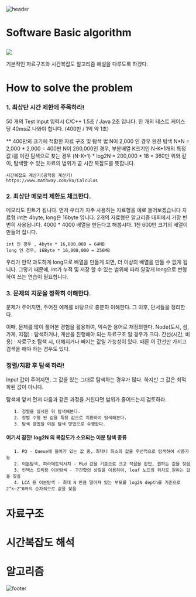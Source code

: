 ![header](https://capsule-render.vercel.app/api?type=wave&color=timeGradient&height=300&section=header&text=OneDayOneCommit&fontSize=45)	

# Software Basic algorithm<p>
<img src="https://img.shields.io/badge/Java-007396?style=flat-square&logo=Java&logoColor=white"/> 
</p>
기본적인 자료구조와 시간복잡도 알고리즘 해설을 다루도록 하겠다.

# How to solve the problem
<h3>1. 최상단 시간 제한에 주목하라!</h3>
50 개의 Test Input 입력시 C/C++ 1.5초 / Java 2초 입니다.
한 개의 테스트 케이스 당 40ms로 나와야 합니다. (400만 / 1억 약 1초)

** 400만의 크기에 적합한 자료 구조 및 탐색 법
N이 2,000 인 경우 완전 탐색  N*N = 2,000 * 2,000 = 400만
N이 200,000인 경우, 부분배열 K크기인 N-K+1개의 특정값 i를  이진 탐색으로 찾는 경우 (N-K+1) * log2N  = 200,000 * 18 = 360만 
위와 같이, 탐색할 수 있는 자료의 범위가 곧 시간 복잡도를 뜻합니다. 
            
    시간복잡도 계산기(공학용 계산기)
    https://www.mathway.com/ko/Calculus        

<h3>2. 최상단 메모리 제한도 체크한다.</h3>
메모리도 힌트가 됩니다. 먼저 우리가 자주 사용하는 자료형을 예로 들어보겠습니다
자료형 int는 4byte, long은 16byte 입니다. 2개의 자료형은 알고리즘 대회에서 가장 빈번히 사용됩니다.
4000 * 4000 배열을 만든다고 해봅시다. 1천 600만 크기의 배열이 만들어 집니다.

    int 인 경우 , 4byte * 16,000,000 = 64MB
    long 인 경우, 16Byte * 16,000,000 = 256MB

우리가 만약 과도하게 long으로 배열을 만들게 되면, 더 이상의 배열을 만들 수 없게 됩니다.
그렇기 때문에, int가 누적 및 저장 할 수 있는 범위에 따라 알맞게 long으로 변형하여 쓰는 연습이 필요합니다.


<h3>3. 문제의 지문을 정확히 이해한다.</h3>
문제가 주어지면, 주어진 예제를 바탕으로 충분히 이해한다.
그 이후, 단서들을 정리한다.

이때, 문제를 많이 풀어본 경험을 활용하여, 익숙한 용어로 재정의한다.
Node(도시, 섬, 가게, 지점) : 탐색하거나, 계산을 진행해야 되는 자료구조 일 경우가 크다.
간선(시간, 비용) : 자료구조 탐색 시, 더해지거나 빼지는 값일 가능성이 있다. 때론 이 간선만 가지고 검색을 해야 하는 경우도 있다.

<h3>정렬/치환 후 탐색 하라!</h3>
Input 값이 주어지면, 그 값을 있는 그대로 탐색하는 경우가 많다. 하지만 그 값은 최적화된 값이 아니다.

탐색에 앞서 먼저 다음과 같은 과정을 거친다면 범위가 줄어드는지 검토하라.

       1. 정렬을 실시한 뒤 탐색해본다.
       2. 정렬 수행 된 값을 특정 값으로 치환하여 탐색해본다.
       3. 탐색 방법을 이분 탐색 방법으로 수행한다.

<h4>여기서 잠깐! log2N 의 복잡도가 소요되는 이분 탐색 종류</h4>

       1. PQ - Queue에 들어가 있는 값 중, 최대나 최소의 값을 우선적으로 탐색하여 사용가능
       2. 이분탐색, 파라메트릭서치 - Mid 값을 기준으로 크고 작음을 판단, 원하는 값을 찾음
       3. 인덱스 트리용 이분탐색 - 구간합의 성질을 이용하여, leaf 노드의 위치로 원하는 값을 찾음
       4. LCA 용 이분탐색 - 최대 N 만큼 떨어져 있는 부모를 log2N depth를 기준으로 2^k~2^0까지 순차적으로 값을 찾음

# 자료구조

# 시간복잡도 해석

# 알고리즘

![footer](https://capsule-render.vercel.app/api?type=wave&color=timeGradient&height=200&section=footer&fontSize=90)
